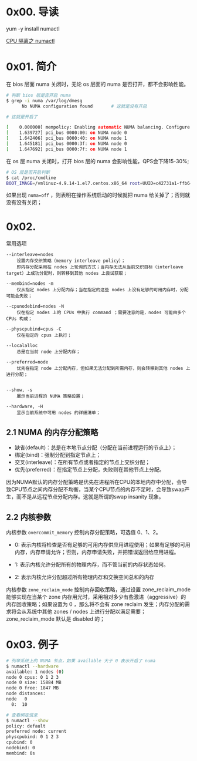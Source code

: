 # 0x00. 导读

yum -y install numactl

[CPU 隔离之 numactl](https://github.com/moooofly/MarkSomethingDown/blob/master/Linux/CPU%20%E9%9A%94%E7%A6%BB%E4%B9%8B%20numactl.md)

# 0x01. 简介

在 bios 层面 numa 关闭时，无论 os 层面的 numa 是否打开，都不会影响性能。
```bash
# 判断 bios 层是否开启 numa
$ grep -i numa /var/log/dmesg
      No NUMA configuration found       # 这就是没有开启

# 这就是开启了

[    0.000000] mempolicy: Enabling automatic NUMA balancing. Configure with numa_balancing= or the kernel.numa_balancing sysctl
[    1.639727] pci_bus 0000:00: on NUMA node 0
[    1.642406] pci_bus 0000:40: on NUMA node 1
[    1.645181] pci_bus 0000:3f: on NUMA node 0
[    1.647692] pci_bus 0000:7f: on NUMA node 1
```

在 os 层 numa 关闭时，打开 bios 层的 numa 会影响性能，QPS会下降15-30%;
```bash
# OS 层是否开启判断
$ cat /proc/cmdline
BOOT_IMAGE=/vmlinuz-4.9.14-1.el7.centos.x86_64 root=UUID=c42731a1-ffb6-4aed-a1ec-0758d79c5bee ro crashkernel=auto rhgb quiet LANG=en_US.UTF-8
```
如果出现 `numa=off` ，则表明在操作系统启动的时候就把 numa 给关掉了；否则就没有没有关闭；


# 0x02. 

常用选项
```
--interleave=nodes
    设置内存交织策略（memory interleave policy）；
    即内存分配采用在 nodes 上轮询的方式；当内存无法从当前交织目标（interleave target）上成功分配时，则转移到其他 nodes 上尝试获取；

--membind=nodes -m
    仅从指定 nodes 上分配内存；当在指定的这些 nodes 上没有足够的可用内存时，分配可能会失败；

--cpunodebind=nodes -N
    仅在指定 nodes 上的 CPUs 中执行 command ；需要注意的是，nodes 可能由多个 CPUs 构成；

--physcpubind=cpus -C
    仅在指定的 cpus 上执行；

--localalloc
    总是在当前 node 上分配内存；

--preferred=node
    优先在指定 node 上分配内存，但如果无法分配到所需内存，则会转移到其他 nodes 上进行分配；


--show, -s
    展示当前进程的 NUMA 策略设置；

--hardware, -H
    显示当前系统中可用 nodes 的详细清单；
```

## 2.1 NUMA 的内存分配策略

- 缺省(default)：总是在本地节点分配（分配在当前进程运行的节点上）；
- 绑定(bind)：强制分配到指定节点上；
- 交叉(interleave)：在所有节点或者指定的节点上交织分配；
- 优先(preferred)：在指定节点上分配，失败则在其他节点上分配。

因为NUMA默认的内存分配策略是优先在进程所在CPU的本地内存中分配，会导致CPU节点之间内存分配不均衡，当某个CPU节点的内存不足时，会导致swap产生，而不是从远程节点分配内存。这就是所谓的swap insanity 现象。

## 2.2 内核参数

内核参数 `overcommit_memory` 控制内存分配策略，可选值 0、1、2。

- 0: 表示内核将检查是否有足够的可用内存供应用进程使用；如果有足够的可用内存，内存申请允许；否则，内存申请失败，并把错误返回给应用进程。

- 1: 表示内核允许分配所有的物理内存，而不管当前的内存状态如何。

- 2: 表示内核允许分配超过所有物理内存和交换空间总和的内存

内核参数 `zone_reclaim_mode` 控制内存回收策略，通过设置 zone_reclaim_mode 能够实现在当某个 zone 内存用光时，采用相对多少有些激进（aggressive）的内存回收策略；如果设置为 0 ，那么将不会有 zone reclaim 发生；内存分配的需求将会从系统中其他 zones / nodes 上进行分配以满足需要；zone_reclaim_mode 默认是 disabled 的；

# 0x03. 例子

```bash
# 列举系统上的 NUMA 节点，如果 available 大于 0 表示开启了 numa
$ numactl --hardware  
available: 1 nodes (0)
node 0 cpus: 0 1 2 3
node 0 size: 15884 MB
node 0 free: 1847 MB
node distances:
node   0 
  0:  10 

# 查看绑定信息
$ numactl --show
policy: default
preferred node: current
physcpubind: 0 1 2 3 
cpubind: 0 
nodebind: 0 
membind: 0s
```